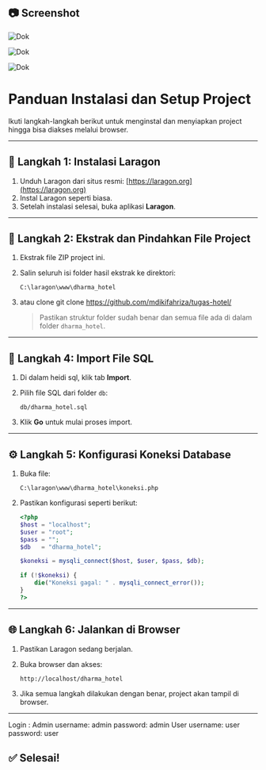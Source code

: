 
## 📷 Screenshot

![Dok](https://github.com/user-attachments/assets/02312be8-30d6-4d5a-ba0f-511c0e6e9003)

![Dok](https://github.com/user-attachments/assets/ecb98749-c538-4239-a9e0-82a35176381b)

![Dok](https://github.com/user-attachments/assets/26cc49e8-b777-4f35-8132-d47a48d0f551)

# Panduan Instalasi dan Setup Project

Ikuti langkah-langkah berikut untuk menginstal dan menyiapkan project hingga bisa diakses melalui browser.

---

## 📌 Langkah 1: Instalasi Laragon

1. Unduh Laragon dari situs resmi: [https://laragon.org](https://laragon.org)
2. Instal Laragon seperti biasa.
3. Setelah instalasi selesai, buka aplikasi **Laragon**.

---

## 📌 Langkah 2: Ekstrak dan Pindahkan File Project

1. Ekstrak file ZIP project ini.
2. Salin seluruh isi folder hasil ekstrak ke direktori:

   ```
   C:\laragon\www\dharma_hotel
   ```
3. atau clone git clone https://github.com/mdikifahriza/tugas-hotel/

   > Pastikan struktur folder sudah benar dan semua file ada di dalam folder `dharma_hotel`.

---

## 📌 Langkah 4: Import File SQL

1. Di dalam heidi sql, klik tab **Import**.

3. Pilih file SQL dari folder `db`:

   ```
   db/dharma_hotel.sql
   ```

4. Klik **Go** untuk mulai proses import.

---

## ⚙️ Langkah 5: Konfigurasi Koneksi Database

1. Buka file:

   ```
   C:\laragon\www\dharma_hotel\koneksi.php
   ```

2. Pastikan konfigurasi seperti berikut:

   ```php
   <?php
   $host = "localhost";
   $user = "root";
   $pass = "";
   $db   = "dharma_hotel";

   $koneksi = mysqli_connect($host, $user, $pass, $db);

   if (!$koneksi) {
       die("Koneksi gagal: " . mysqli_connect_error());
   }
   ?>
   ```

---

## 🌐 Langkah 6: Jalankan di Browser

1. Pastikan Laragon sedang berjalan.

2. Buka browser dan akses:

   ```
   http://localhost/dharma_hotel
   ```

3. Jika semua langkah dilakukan dengan benar, project akan tampil di browser.

---

Login :
Admin
username: admin
password: admin
User
username: user
password: user

## ✅ Selesai!
